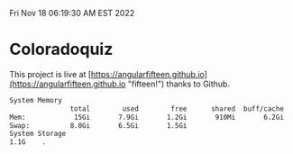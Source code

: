 Fri Nov 18 06:19:30 AM EST 2022

# Coloradoquiz


This project is live at [https://angularfifteen.github.io](https://angularfifteen.github.io "fifteen!") thanks to Github.

```bash
System Memory
               total        used        free      shared  buff/cache   available
Mem:            15Gi       7.9Gi       1.2Gi       910Mi       6.2Gi       6.2Gi
Swap:          8.0Gi       6.5Gi       1.5Gi
System Storage
1.1G	.
```
